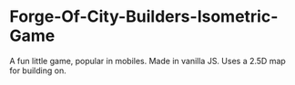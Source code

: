 # Forge-Of-City-Builders-Isometric-Game
A fun little game, popular in mobiles. Made in vanilla JS. Uses a 2.5D map for building on.
